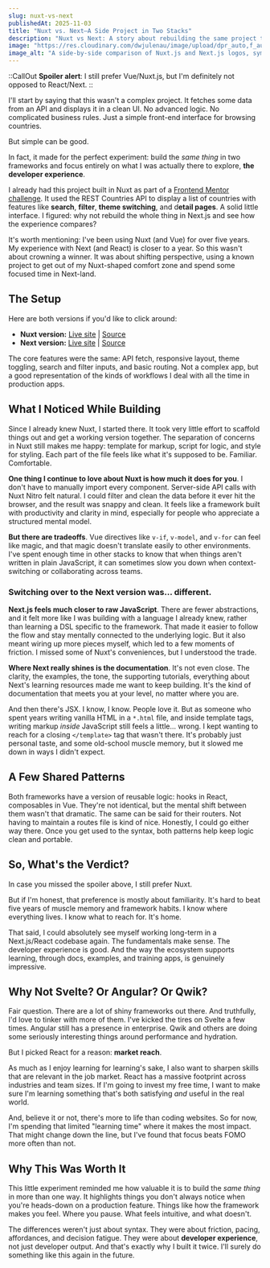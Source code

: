```yaml
---
slug: nuxt-vs-next
publishedAt: 2025-11-03
title: "Nuxt vs. Next—A Side Project in Two Stacks"
description: "Nuxt vs Next: A story about rebuilding the same project twice to compare developer experience, not crown a winner."
image: "https://res.cloudinary.com/dwjulenau/image/upload/dpr_auto,f_auto,fl_progressive,q_auto/v1746029455/josh-portfolio/assets_task_01jt3qb0ctfw2by32pxck2jszd_1746029408_img_0.webp"
image_alt: "A side-by-side comparison of Nuxt.js and Next.js logos, symbolizing the exploration of two frameworks."
---
```

::CallOut
<strong>Spoiler alert</strong>: I still prefer Vue/Nuxt.js, but I'm definitely not opposed to React/Next.
::

I'll start by saying that this wasn't a complex project. It fetches some data from an API and displays it in a clean UI. No advanced logic. No complicated business rules. Just a simple front-end interface for browsing countries.

But simple can be good.

In fact, it made for the perfect experiment: build the *same thing* in two frameworks and focus entirely on what I was actually there to explore, **the developer experience**.

I already had this project built in Nuxt as part of a [Frontend Mentor challenge](https://www.frontendmentor.io/challenges/rest-countries-api-with-color-theme-switcher-5cacc469fec04111f7b848ca). It used the REST Countries API to display a list of countries with features like <strong>search</strong>, <strong>filter</strong>, <strong>theme switching</strong>, and d<strong>etail pages</strong>. A solid little interface. I figured: why not rebuild the whole thing in Next.js and see how the experience compares?

It's worth mentioning: I've been using Nuxt (and Vue) for over five years. My experience with Next (and React) is closer to a year. So this wasn't about crowning a winner. It was about shifting perspective, using a known project to get out of my Nuxt-shaped comfort zone and spend some focused time in Next-land.


## The Setup

Here are both versions if you'd like to click around:

- **Nuxt version:** [Live site](https://somecallmejosh-nuxt-countries.netlify.app/) | [Source](https://github.com/somecallmejosh/nuxt-rest-countries)
- **Next version:** [Live site](https://somecallmejosh-next-countries.netlify.app/) | [Source](https://github.com/somecallmejosh/rest-maps)

The core features were the same:
API fetch, responsive layout, theme toggling, search and filter inputs, and basic routing. Not a complex app, but a good representation of the kinds of workflows I deal with all the time in production apps.

## What I Noticed While Building

Since I already knew Nuxt, I started there. It took very little effort to scaffold things out and get a working version together. The separation of concerns in Nuxt still makes me happy: template for markup, script for logic, and style for styling. Each part of the file feels like what it's supposed to be. Familiar. Comfortable.

<strong>One thing I continue to love about Nuxt is how much it does for you</strong>. I don't have to manually import every component. Server-side API calls with Nuxt Nitro felt natural. I could filter and clean the data before it ever hit the browser, and the result was snappy and clean. It feels like a framework built with productivity and clarity in mind, especially for people who appreciate a structured mental model.

<strong>But there are tradeoffs</strong>. Vue directives like `v-if`, `v-model`, and `v-for` can feel like magic, and that magic doesn't translate easily to other environments. I've spent enough time in other stacks to know that when things aren't written in plain JavaScript, it can sometimes slow you down when context-switching or collaborating across teams.

### Switching over to the Next version was… different.

<strong>Next.js feels much closer to raw JavaScript</strong>. There are fewer abstractions, and it felt more like I was building with a language I already knew, rather than learning a DSL specific to the framework. That made it easier to follow the flow and stay mentally connected to the underlying logic. But it also meant wiring up more pieces myself, which led to a few moments of friction. I missed some of Nuxt's conveniences, but I understood the trade.

<strong>Where Next really shines is the documentation</strong>. It's not even close. The clarity, the examples, the tone, the supporting tutorials, everything about Next's learning resources made me want to keep building. It's the kind of documentation that meets you at your level, no matter where you are.

And then there's JSX. I know, I know. People love it. But as someone who spent years writing vanilla HTML in a `*.html` file, and inside template tags, writing markup *inside* JavaScript still feels a little... wrong. I kept wanting to reach for a closing `</template>` tag that wasn't there. It's probably just personal taste, and some old-school muscle memory, but it slowed me down in ways I didn't expect.

## A Few Shared Patterns

Both frameworks have a version of reusable logic: hooks in React, composables in Vue. They're not identical, but the mental shift between them wasn't that dramatic. The same can be said for their routers. Not having to maintain a routes file is kind of nice. Honestly, I could go either way there. Once you get used to the syntax, both patterns help keep logic clean and portable.

## So, What's the Verdict?

In case you missed the spoiler above, I still prefer Nuxt.

But if I'm honest, that preference is mostly about familiarity. It's hard to beat five years of muscle memory and framework habits. I know where everything lives. I know what to reach for. It's home.

That said, I could absolutely see myself working long-term in a Next.js/React codebase again. The fundamentals make sense. The developer experience is good. And the way the ecosystem supports learning, through docs, examples, and training apps, is genuinely impressive.

## Why Not Svelte? Or Angular? Or Qwik?

Fair question. There are a lot of shiny frameworks out there. And truthfully, I'd love to tinker with more of them. I've kicked the tires on Svelte a few times. Angular still has a presence in enterprise. Qwik and others are doing some seriously interesting things around performance and hydration.

But I picked React for a reason: **market reach**.

As much as I enjoy learning for learning's sake, I also want to sharpen skills that are relevant in the job market. React has a massive footprint across industries and team sizes. If I'm going to invest my free time, I want to make sure I'm learning something that's both satisfying *and* useful in the real world.

And, believe it or not, there's more to life than coding websites. So for now, I'm spending that limited "learning time" where it makes the most impact. That might change down the line, but I've found that focus beats FOMO more often than not.


## Why This Was Worth It

This little experiment reminded me how valuable it is to build the *same thing* in more than one way. It highlights things you don't always notice when you're heads-down on a production feature. Things like how the framework makes you feel. Where you pause. What feels intuitive, and what doesn't.

The differences weren't just about syntax. They were about friction, pacing, affordances, and decision fatigue. They were about **developer experience**, not just developer output. And that's exactly why I built it twice. I'll surely do something like this again in the future.

